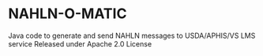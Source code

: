 # NAHLN-O-MATIC
Java code to generate and send NAHLN messages to USDA/APHIS/VS LMS service
Released under Apache 2.0 License
